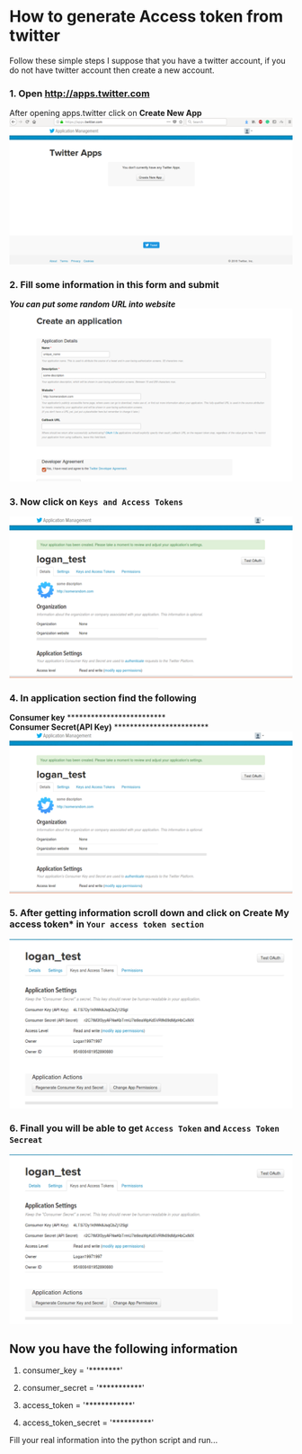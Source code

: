 # How to generate Access token from twitter
Follow these simple steps
I suppose that you have a twitter account, if you do not have twitter account then create a new account.

### 1. Open http://apps.twitter.com
After opening apps.twitter click on **Create New App**<br>
!['Open apps.twitter'](images/t1.png)



### 2. Fill some information in this form and submit
***You can put some random URL into website***
!['Open apps.twitter'](images/t2.png)



### 3. Now click on ```Keys and Access Tokens```
!['Open apps.twitter'](images/t3.png)



### 4. In application section find the following 
**Consumer key**   *************************<br>
**Consumer Secret(API Key)**  ************************<br>
!['Open apps.twitter'](images/t3.png)

### 5. After getting information scroll down and click on **Create My access token*** in ````Your access token section````
!['Open apps.twitter'](images/t4.png)

### 6. Finall you will be able to get ```Access Token``` and ```Access Token Secreat``` 
!['Open apps.twitter'](images/t4.png)

## Now you have the following information 

1. consumer_key = '********'
2. consumer_secret = '***********'

3. access_token = '************'
4. access_token_secret = '**********'

Fill your real information into the python script and run...








  
 

